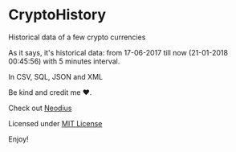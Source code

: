 
# CryptoHistory
Historical data of a few crypto currencies

As it says, it's historical data: from 17-06-2017 till now (21-01-2018 00:45:56) with 5 minutes interval.

In CSV, SQL, JSON and XML

Be kind and credit me ❤️.

Check out [Neodius](https://github.com/CityOfZion/Neodius)

Licensed under [MIT License](LICENSE)

Enjoy!